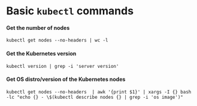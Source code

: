 # Basic `kubectl` commands

#### Get the number of nodes
```shell
kubectl get nodes --no-headers | wc -l
```

#### Get the Kubernetes version
```shell
kubectl version | grep -i 'server version'
```

#### Get OS distro/version of the Kubernetes nodes
```shell
kubectl get nodes --no-headers  | awk '{print $1}' | xargs -I {} bash -lc "echo {} - \$(kubectl describe nodes {} | grep -i 'os image')"
```

